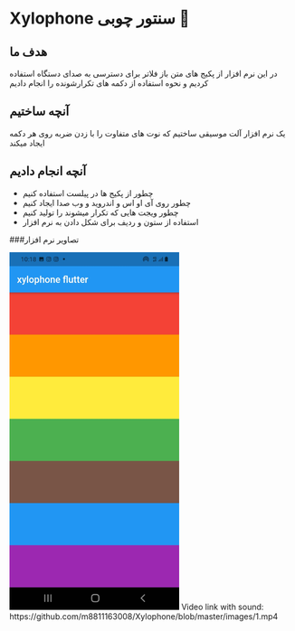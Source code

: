 
# Xylophone سنتور چوبی 🎹

## هدف ما

در این نرم افزار از پکیج های متن باز فلاتر برای دسترسی به صدای دستگاه استفاده کردیم و نحوه استفاده از دکمه های تکرارشونده را انجام دادیم


## آنچه ساختیم

یک نرم افزار آلت موسیقی ساختیم که نوت های متفاوت را با زدن ضربه روی هر دکمه ایجاد میکند


## آنچه انجام دادیم

- چطور از پکیج ها در پیلست استفاده کنیم
- چطور روی آی او اس و اندروید و وب صدا ایجاد کنیم
- چطور ویجت هایی که تکرار میشوند را تولید کنیم
- استفاده از ستون و ردیف برای شکل دادن به نرم افزار

###تصاویر نرم افزار

<img alt="app picture" src="https://github.com/m8811163008/Xylophone/blob/master/images/0.jpg?raw=true" width="300px">
Video link with sound: https://github.com/m8811163008/Xylophone/blob/master/images/1.mp4

